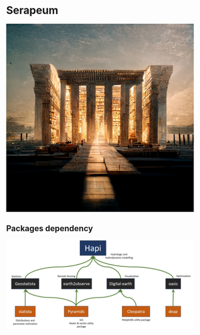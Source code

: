 # Serapeum
![main-image](profile/images/main-image.jpg)
## Packages dependency
![dependency](profile/images/packages-dependency.jpg)